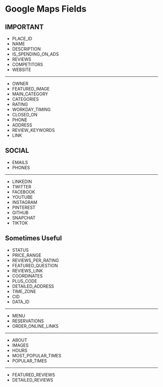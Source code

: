 # Google Maps Fields

## IMPORTANT 
- PLACE_ID
- NAME
- DESCRIPTION
- IS_SPENDING_ON_ADS
- REVIEWS
- COMPETITORS
- WEBSITE

---

- OWNER
- FEATURED_IMAGE
- MAIN_CATEGORY
- CATEGORIES
- RATING
- WORKDAY_TIMING
- CLOSED_ON
- PHONE
- ADDRESS
- REVIEW_KEYWORDS
- LINK

## SOCIAL
- EMAILS
- PHONES

---

- LINKEDIN
- TWITTER
- FACEBOOK
- YOUTUBE
- INSTAGRAM
- PINTEREST
- GITHUB
- SNAPCHAT
- TIKTOK

## Sometimes Useful

- STATUS
- PRICE_RANGE
- REVIEWS_PER_RATING
- FEATURED_QUESTION
- REVIEWS_LINK
- COORDINATES
- PLUS_CODE
- DETAILED_ADDRESS
- TIME_ZONE
- CID
- DATA_ID

---

- MENU
- RESERVATIONS
- ORDER_ONLINE_LINKS

---

- ABOUT
- IMAGES
- HOURS
- MOST_POPULAR_TIMES
- POPULAR_TIMES

---

- FEATURED_REVIEWS
- DETAILED_REVIEWS
